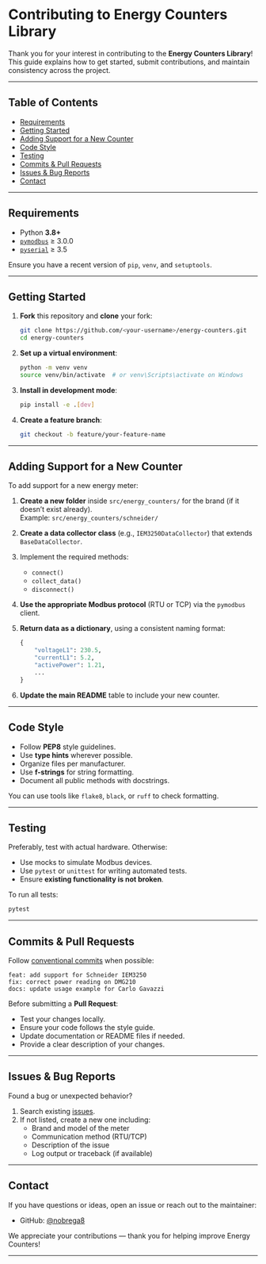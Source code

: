 # Contributing to Energy Counters Library

Thank you for your interest in contributing to the **Energy Counters Library**! This guide explains how to get started, submit contributions, and maintain consistency across the project.

---

## Table of Contents

- [Requirements](#requirements)
- [Getting Started](#getting-started)
- [Adding Support for a New Counter](#adding-support-for-a-new-counter)
- [Code Style](#code-style)
- [Testing](#testing)
- [Commits & Pull Requests](#commits--pull-requests)
- [Issues & Bug Reports](#issues--bug-reports)
- [Contact](#contact)

---

## Requirements

- Python **3.8+**
- [`pymodbus`](https://github.com/riptideio/pymodbus) ≥ 3.0.0
- [`pyserial`](https://pyserial.readthedocs.io/en/latest/) ≥ 3.5

Ensure you have a recent version of `pip`, `venv`, and `setuptools`.

---

## Getting Started

1. **Fork** this repository and **clone** your fork:

   ```bash
   git clone https://github.com/<your-username>/energy-counters.git
   cd energy-counters
   ```

2. **Set up a virtual environment**:

   ```bash
   python -m venv venv
   source venv/bin/activate  # or venv\Scripts\activate on Windows
   ```

3. **Install in development mode**:

   ```bash
   pip install -e .[dev]
   ```

4. **Create a feature branch**:

   ```bash
   git checkout -b feature/your-feature-name
   ```

---

## Adding Support for a New Counter

To add support for a new energy meter:

1. **Create a new folder** inside `src/energy_counters/` for the brand (if it doesn’t exist already).  
   Example: `src/energy_counters/schneider/`

2. **Create a data collector class** (e.g., `IEM3250DataCollector`) that extends `BaseDataCollector`.

3. Implement the required methods:
   - `connect()`
   - `collect_data()`
   - `disconnect()`

4. **Use the appropriate Modbus protocol** (RTU or TCP) via the `pymodbus` client.

5. **Return data as a dictionary**, using a consistent naming format:

   ```python
   {
       "voltageL1": 230.5,
       "currentL1": 5.2,
       "activePower": 1.21,
       ...
   }
   ```

6. **Update the main README** table to include your new counter.

---

## Code Style

- Follow **PEP8** style guidelines.
- Use **type hints** wherever possible.
- Organize files per manufacturer.
- Use **f-strings** for string formatting.
- Document all public methods with docstrings.

You can use tools like `flake8`, `black`, or `ruff` to check formatting.

---

## Testing

Preferably, test with actual hardware. Otherwise:

- Use mocks to simulate Modbus devices.
- Use `pytest` or `unittest` for writing automated tests.
- Ensure **existing functionality is not broken**.

To run all tests:

```bash
pytest
```

---

## Commits & Pull Requests

Follow [conventional commits](https://www.conventionalcommits.org/) when possible:

```
feat: add support for Schneider IEM3250
fix: correct power reading on DMG210
docs: update usage example for Carlo Gavazzi
```

Before submitting a **Pull Request**:

- Test your changes locally.
- Ensure your code follows the style guide.
- Update documentation or README files if needed.
- Provide a clear description of your changes.

---

## Issues & Bug Reports

Found a bug or unexpected behavior?

1. Search existing [issues](https://github.com/nobrega8/energy-counters/issues).
2. If not listed, create a new one including:
   - Brand and model of the meter
   - Communication method (RTU/TCP)
   - Description of the issue
   - Log output or traceback (if available)

---

## Contact

If you have questions or ideas, open an issue or reach out to the maintainer:

- GitHub: [@nobrega8](https://github.com/nobrega8)

We appreciate your contributions — thank you for helping improve Energy Counters!

---
